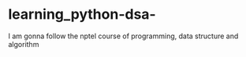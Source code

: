 # learning_python-dsa-
I am gonna follow the nptel course of programming, data structure and algorithm 
